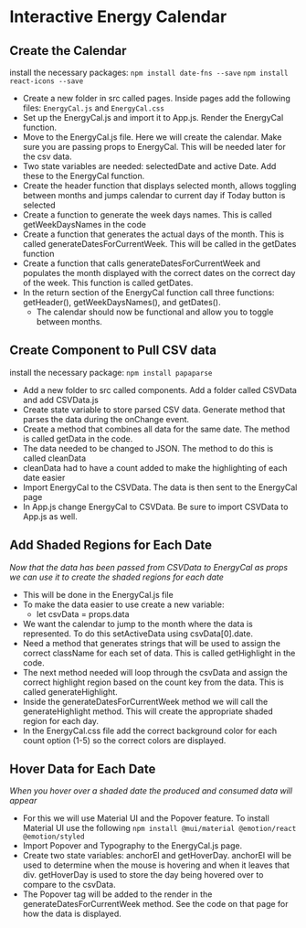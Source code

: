 # Interactive Energy Calendar

## Create the Calendar ##
install the necessary packages:
`npm install date-fns --save`
`npm install react-icons --save`

- Create a new folder in src called pages. Inside pages add the following files: `EnergyCal.js` and `EnergyCal.css`
- Set up the EnergyCal.js and import it to App.js. Render the EnergyCal function.
- Move to the EnergyCal.js file. Here we will create the calendar. Make sure you are passing props to EnergyCal. This will be needed later for the csv data.
- Two state variables are needed: selectedDate and active Date. Add these to the EnergyCal function.
-  Create the header function that displays selected month, allows toggling between months and jumps calendar to current day if Today button is selected
- Create a function to generate the week days names. This is called getWeekDaysNames in the code
- Create a function that generates the actual days of the month. This is called generateDatesForCurrentWeek. This will be called in the getDates function
- Create a function that calls generateDatesForCurrentWeek and populates the month displayed with the correct dates on the correct day of the week.  This function is called getDates.
- In the return section of the EnergyCal function call three functions: getHeader(), getWeekDaysNames(), and getDates(). 
    - The calendar should now be functional and allow you to toggle between months.

## Create Component to Pull CSV data ##
install the necessary package:
`npm install papaparse`
- Add a new folder to src called components. Add a folder called CSVData and add CSVData.js
- Create state variable to store parsed CSV data. Generate method that parses the data during the onChange event.
- Create a method that combines all data for the same date.  The method is called getData in the code.
- The data needed to be changed to JSON. The method to do this is called cleanData
- cleanData had to have a count added to make the highlighting of each date easier
- Import EnergyCal to the CSVData. The data is then sent to the EnergyCal page
- In App.js change EnergyCal to CSVData.  Be sure to import CSVData to App.js as well.

## Add Shaded Regions for Each Date ##
*Now that the data has been passed from CSVData to EnergyCal as props we can use it to create the shaded regions for each date*

- This will be done in the EnergyCal.js file
- To make the data easier to use create a new variable:
    - let csvData = props.data
- We want the calendar to jump to the month where the data is represented. To do this setActiveData using csvData[0].date. 
- Need a method that generates strings that will be used to assign the correct className for each set of data. This is called getHighlight in the code.
- The next method needed will loop through the csvData and assign the correct highlight region based on the count key from the data. This is called generateHighlight.
- Inside the generateDatesForCurrentWeek method we will call the generateHighlight method. This will create the appropriate shaded region for each day.
- In the EnergyCal.css file add the correct background color for each count option (1-5) so the correct colors are displayed.


## Hover Data for Each Date ##
*When you hover over a shaded date the produced and consumed data will appear*

- For this we will use Material UI and the Popover feature. To install Material UI use the following
`npm install @mui/material @emotion/react @emotion/styled`
- Import Popover and Typography to the EnergyCal.js page. 
- Create two state variables: anchorEl and getHoverDay. anchorEl will be used to determine when the mouse is hovering and when it leaves that div. getHoverDay is used to store the day being hovered over to compare to the csvData.
- The Popover tag will be added to the render in the generateDatesForCurrentWeek method. See the code on that page for how the data is displayed.
